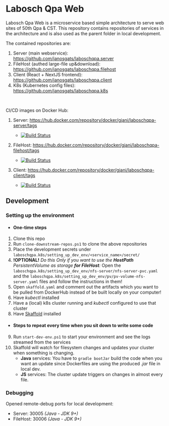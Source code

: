 # Labosch Qpa Web
Labosch Qpa Web is a microservice based simple architecture to serve web sites of 50th Qpa & CST. 
This repository contains repositories of services in the architecture and is also used as the parent folder in local development. 

The contained repositories are:
1. Server (main webservice): https://github.com/janosgats/laboschqpa.server
2. FileHost (authed large-file up&download): https://github.com/janosgats/laboschqpa.filehost
3. Client (React + NextJS frontend): https://github.com/janosgats/laboschqpa.client
4. K8s (Kubernetes config files): https://github.com/janosgats/laboschqpa.k8s

<br>

CI/CD images on Docker Hub:

1. Server: https://hub.docker.com/repository/docker/gjani/laboschqpa-server/tags

   * [![Build Status](https://travis-ci.com/janosgats/laboschqpa.server.svg?branch=master)](https://travis-ci.com/github/janosgats/laboschqpa.server)

2. FileHost: https://hub.docker.com/repository/docker/gjani/laboschqpa-filehost/tags

   * [![Build Status](https://travis-ci.com/janosgats/laboschqpa.filehost.svg?branch=master)](https://travis-ci.com/github/janosgats/laboschqpa.filehost)

3. Client: https://hub.docker.com/repository/docker/gjani/laboschqpa-client/tags

   * [![Build Status](https://travis-ci.com/janosgats/laboschqpa.client.svg?branch=master)](https://travis-ci.com/github/janosgats/laboschqpa.client)
   
## Development

### Setting up the environment
* #### One-time steps
1. Clone this repo
2. Run `clone-downstream-repos.ps1` to clone the above repositories
3. Place the development secrets under `laboschqpa.k8s/setting_up_dev_env/<service_name>/secret/`
4. **!OPTIONAL!** *Do this Only if you want to use the **HostPath** PersistentVolume as storage **for FileHost**:* Open the `laboschqpa.k8s/setting_up_dev_env/nfs-server/nfs-server-pvc.yaml` and the `laboschqpa.k8s/setting_up_dev_env/pv/pv-volume-nfs-server.yaml` files and follow the instructions in them!  
5. Open `skaffold.yaml` and comment out the artifacts which you want to be pulled from DockerHub instead of be built locally on your computer!
6. Have *kubectl* installed
7. Have a (local) k8s cluster running and *kubectl* configured to use that cluster
8. Have [Skaffold](https://skaffold.dev/) installed
* #### Steps to repeat every time when you sit down to write some code 
9. Run `start-dev-env.ps1` to start your environment and see the logs streamed from the services
10. Skaffold will watch for filesystem changes and updates your cluster when something is changing.
      * **Java** services: You have to `gradle bootJar` build the code when you want an update since Dockerfiles are using the produced *.jar* file in local dev.
      * **JS** services: The cluster update triggers on changes in almost every file.


### Debugging
Opened remote-debug ports for local development:
* Server: 30005 *(Java - JDK 9+)*
* FileHost: 30006 *(Java - JDK 9+)*
